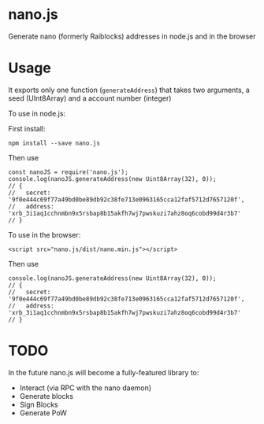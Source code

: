 nano.js
=======

Generate nano (formerly Raiblocks) addresses in node.js and in the browser

Usage
=====

It exports only one function (`generateAddress`) that takes two arguments, a seed (UInt8Array) and a account number (integer)


To use in node.js:


First install:
```
npm install --save nano.js

```

Then use
```
const nanoJS = require('nano.js');
console.log(nanoJS.generateAddress(new Uint8Array(32), 0));
// {
//   secret: '9f0e444c69f77a49bd0be89db92c38fe713e0963165cca12faf5712d7657120f',
//   address: 'xrb_3i1aq1cchnmbn9x5rsbap8b15akfh7wj7pwskuzi7ahz8oq6cobd99d4r3b7' 
// }

```


To use in the browser:

```
<script src="nano.js/dist/nano.min.js"></script>
```

Then use
```
console.log(nanoJS.generateAddress(new Uint8Array(32), 0));
// {
//   secret: '9f0e444c69f77a49bd0be89db92c38fe713e0963165cca12faf5712d7657120f',
//   address: 'xrb_3i1aq1cchnmbn9x5rsbap8b15akfh7wj7pwskuzi7ahz8oq6cobd99d4r3b7' 
// }

```

TODO
====

In the future nano.js will become a fully-featured library to:

- Interact (via RPC with the nano daemon)
- Generate blocks
- Sign Blocks
- Generate PoW
